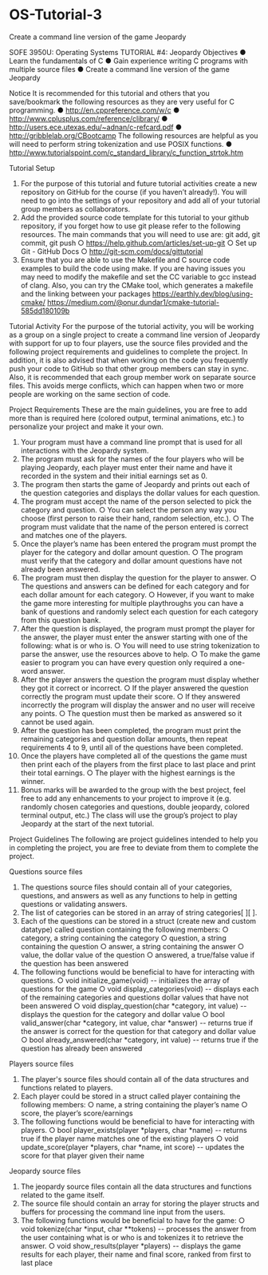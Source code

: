 # OS-Tutorial-3
Create a command line version of the game Jeopardy

SOFE 3950U:
Operating Systems
TUTORIAL #4: Jeopardy
Objectives
● Learn the fundamentals of C
● Gain experience writing C programs with multiple source files
● Create a command line version of the game Jeopardy

Notice
It is recommended for this tutorial and others that you save/bookmark the following
resources as they are very useful for C programming.
● http://en.cppreference.com/w/c
● http://www.cplusplus.com/reference/clibrary/
● http://users.ece.utexas.edu/~adnan/c-refcard.pdf
● http://gribblelab.org/CBootcamp
The following resources are helpful as you will need to perform string tokenization and
use POSIX functions.
● http://www.tutorialspoint.com/c_standard_library/c_function_strtok.htm

Tutorial Setup
1. For the purpose of this tutorial and future tutorial activities create a new
repository on GitHub for the course (if you haven’t already!). You will need to go
into the settings of your repository and add all of your tutorial group members as
collaborators.
2. Add the provided source code template for this tutorial to your github repository, if
you forget how to use git please refer to the following resources. The main
commands that you will need to use are: git add, git commit, git push
  ○ https://help.github.com/articles/set-up-git
  ○ Set up Git - GitHub Docs
  ○ http://git-scm.com/docs/gittutorial
3. Ensure that you are able to use the Makefile and C source code examples
to build the code using make. If you are having issues you may need to modify
the makefile and set the CC variable to gcc instead of clang.
Also, you can try the CMake tool, which generates a makefile and
the linking between your packages
https://earthly.dev/blog/using-cmake/
https://medium.com/@onur.dundar1/cmake-tutorial-585dd180109b

Tutorial Activity
For the purpose of the tutorial activity, you will be working as a group on a single project
to create a command line version of Jeopardy with support for up to four players, use
the source files provided and the following project requirements and guidelines to
complete the project.
In addition, it is also advised that when working on the code you frequently push your
code to GitHub so that other group members can stay in sync. Also, it is
recommended that each group member work on separate source files. This avoids
merge conflicts, which can happen when two or more people are working on the same
section of code.

Project Requirements
These are the main guidelines, you are free to add more than is required here (colored
output, terminal animations, etc.) to personalize your project and make it your own.
1. Your program must have a command line prompt that is used for all interactions
with the Jeopardy system.
2. The program must ask for the names of the four players who will be playing
Jeopardy, each player must enter their name and have it recorded in the
system and their initial earnings set as 0.
3. The program then starts the game of Jeopardy and prints out each of the
question categories and displays the dollar values for each question.
4. The program must accept the name of the person selected to pick the category
and question.
  ○ You can select the person any way you choose (first person to raise
  their hand, random selection, etc.).
  ○ The program must validate that the name of the person entered is correct
  and matches one of the players.
5. Once the player’s name has been entered the program must prompt the
player for the category and dollar amount question.
  ○ The program must verify that the category and dollar amount questions
  have not already been answered.
6. The program must then display the question for the player to answer.
  ○ The questions and answers can be defined for each category and for each
  dollar amount for each category.
  ○ However, if you want to make the game more interesting for multiple
  playthroughs you can have a bank of questions and randomly select each
  question for each category from this question bank.
7. After the question is displayed, the program must prompt the player for the
answer, the player must enter the answer starting with one of the following: what
is or who is.
  ○ You will need to use string tokenization to parse the answer, use the
  resources above to help.
  ○ To make the game easier to program you can have every question only
  required a one-word answer.
8. After the player answers the question the program must display whether
they got it correct or incorrect.
  ○ If the player answered the question correctly the program must update
  their score.
  ○ If they answered incorrectly the program will display the answer and no
  user will receive any points.
  ○ The question must then be marked as answered so it cannot be used
  again.
9. After the question has been completed, the program must print the
remaining categories and question dollar amounts, then repeat requirements 4 to
9, until all of the questions have been completed.
10. Once the players have completed all of the questions the game must then
print each of the players from the first place to last place and print their total
earnings.
  ○ The player with the highest earnings is the winner.
11. Bonus marks will be awarded to the group with the best project, feel free
to add any enhancements to your project to improve it (e.g. randomly chosen
categories and questions, double jeopardy, colored terminal output, etc.) The
class will use the group’s project to play Jeopardy at the start of the next tutorial.

Project Guidelines
The following are project guidelines intended to help you in completing the project, you
are free to deviate from them to complete the project.

Questions source files
1. The questions source files should contain all of your categories, questions, and
answers as well as any functions to help in getting questions or validating
answers.
2. The list of categories can be stored in an array of string categories[ ][ ].
3. Each of the questions can be stored in a struct (create new and custom datatype) called
question containing the following members:
  ○ category, a string containing the category
  ○ question, a string containing the question
  ○ answer, a string containing the answer
  ○ value, the dollar value of the question
  ○ answered, a true/false value if the question has been answered
4. The following functions would be beneficial to have for interacting with
questions.
  ○ void initialize_game(void) -- initializes the array of questions for the
  game
  ○ void display_categories(void) -- displays each of the remaining
  categories and questions dollar values that have not been answered
  ○ void display_question(char *category, int value) -- displays the
  question for the category and dollar value
  ○ bool valid_answer(char *category, int value, char *answer) -- returns
  true if the answer is correct for the question for that category and dollar
  value
  ○ bool already_answered(char *category, int value) -- returns true if the
  question has already been answered

Players source files
1. The player's source files should contain all of the data structures and functions
related to players.
2. Each player could be stored in a struct called player containing the following
members:
  ○ name, a string containing the player’s name
  ○ score, the player’s score/earnings
3. The following functions would be beneficial to have for interacting with
players.
  ○ bool player_exists(player *players, char *name) -- returns true if the
  player name matches one of the existing players
  ○ void update_score(player *players, char *name, int score) -- updates
  the score for that player given their name

Jeopardy source files
1. The jeopardy source files contain all the data structures and functions related to
the game itself.
2. The source file should contain an array for storing the player structs and buffers
for processing the command line input from the users.
3. The following functions would be beneficial to have for the game:
  ○ void tokenize(char *input, char **tokens) -- processes the answer from
  the user containing what is or who is and tokenizes it to retrieve the
  answer.
  ○ void show_results(player *players) -- displays the game results for each
  player, their name and final score, ranked from first to last place
